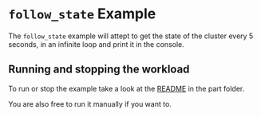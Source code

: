 # `follow_state` Example

The `follow_state` example will attept to get the state of the cluster every 5 seconds, in an infinite loop and print it in the console.

## Running and stopping the workload

To run or stop the example take a look at the [README](../README.md) in the part folder.

You are also free to run it manually if you want to.
